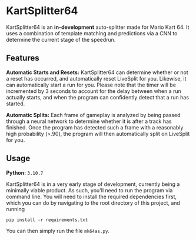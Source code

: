 # KartSplitter64

KartSplitter64 is an **in-development** auto-splitter made for Mario Kart 64. It uses a combination of template matching and predictions via a CNN to determine the current stage of the speedrun.

## Features

**Automatic Starts and Resets:** KartSplitter64 can determine whether or not a reset has occurred, and automatically reset LiveSplit for you. Likewise, it can automatically start a run for you. Please note that the timer will be incremented by 3 seconds to account for the delay between when a run actually starts, and when the program can confidently detect that a run has started.

**Automatic Splits:** Each frame of gameplay is analyzed by being passed through a neural network to determine whether it is after a track has finished. Once the program has detected such a frame with a reasonably high probability (>.90), the program will then automatically split on LiveSplit for you.

## Usage

**Python:** `3.10.7`

KartSplitter64 is in a very early stage of development, currently being a minimally viable product. As such, you'll need to run the program via command line. You will need to install the required dependencies first, which you can do by navigating to the root directory of this project, and running 
```
pip install -r requirements.txt
```
You can then simply run the file `mk64as.py`.

